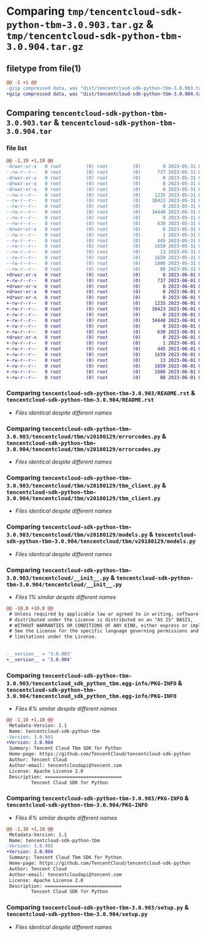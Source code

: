 # Comparing `tmp/tencentcloud-sdk-python-tbm-3.0.903.tar.gz` & `tmp/tencentcloud-sdk-python-tbm-3.0.904.tar.gz`

## filetype from file(1)

```diff
@@ -1 +1 @@
-gzip compressed data, was "dist/tencentcloud-sdk-python-tbm-3.0.903.tar", last modified: Wed May 31 02:20:44 2023, max compression
+gzip compressed data, was "dist/tencentcloud-sdk-python-tbm-3.0.904.tar", last modified: Thu Jun  1 02:46:27 2023, max compression
```

## Comparing `tencentcloud-sdk-python-tbm-3.0.903.tar` & `tencentcloud-sdk-python-tbm-3.0.904.tar`

### file list

```diff
@@ -1,19 +1,19 @@
-drwxr-xr-x   0 root         (0) root         (0)        0 2023-05-31 02:20:44.000000 tencentcloud-sdk-python-tbm-3.0.903/
--rw-r--r--   0 root         (0) root         (0)      737 2023-05-31 02:20:43.000000 tencentcloud-sdk-python-tbm-3.0.903/README.rst
-drwxr-xr-x   0 root         (0) root         (0)        0 2023-05-31 02:20:44.000000 tencentcloud-sdk-python-tbm-3.0.903/tencentcloud/
-drwxr-xr-x   0 root         (0) root         (0)        0 2023-05-31 02:20:44.000000 tencentcloud-sdk-python-tbm-3.0.903/tencentcloud/tbm/
-drwxr-xr-x   0 root         (0) root         (0)        0 2023-05-31 02:20:44.000000 tencentcloud-sdk-python-tbm-3.0.903/tencentcloud/tbm/v20180129/
--rw-r--r--   0 root         (0) root         (0)     1235 2023-05-31 02:20:43.000000 tencentcloud-sdk-python-tbm-3.0.903/tencentcloud/tbm/v20180129/errorcodes.py
--rw-r--r--   0 root         (0) root         (0)    10423 2023-05-31 02:20:43.000000 tencentcloud-sdk-python-tbm-3.0.903/tencentcloud/tbm/v20180129/tbm_client.py
--rw-r--r--   0 root         (0) root         (0)        0 2023-05-31 02:20:43.000000 tencentcloud-sdk-python-tbm-3.0.903/tencentcloud/tbm/v20180129/__init__.py
--rw-r--r--   0 root         (0) root         (0)    34448 2023-05-31 02:20:43.000000 tencentcloud-sdk-python-tbm-3.0.903/tencentcloud/tbm/v20180129/models.py
--rw-r--r--   0 root         (0) root         (0)        0 2023-05-31 02:20:43.000000 tencentcloud-sdk-python-tbm-3.0.903/tencentcloud/tbm/__init__.py
--rw-r--r--   0 root         (0) root         (0)      630 2023-05-31 02:20:43.000000 tencentcloud-sdk-python-tbm-3.0.903/tencentcloud/__init__.py
-drwxr-xr-x   0 root         (0) root         (0)        0 2023-05-31 02:20:44.000000 tencentcloud-sdk-python-tbm-3.0.903/tencentcloud_sdk_python_tbm.egg-info/
--rw-r--r--   0 root         (0) root         (0)        1 2023-05-31 02:20:44.000000 tencentcloud-sdk-python-tbm-3.0.903/tencentcloud_sdk_python_tbm.egg-info/dependency_links.txt
--rw-r--r--   0 root         (0) root         (0)      445 2023-05-31 02:20:44.000000 tencentcloud-sdk-python-tbm-3.0.903/tencentcloud_sdk_python_tbm.egg-info/SOURCES.txt
--rw-r--r--   0 root         (0) root         (0)     1659 2023-05-31 02:20:43.000000 tencentcloud-sdk-python-tbm-3.0.903/tencentcloud_sdk_python_tbm.egg-info/PKG-INFO
--rw-r--r--   0 root         (0) root         (0)       13 2023-05-31 02:20:44.000000 tencentcloud-sdk-python-tbm-3.0.903/tencentcloud_sdk_python_tbm.egg-info/top_level.txt
--rw-r--r--   0 root         (0) root         (0)     1659 2023-05-31 02:20:44.000000 tencentcloud-sdk-python-tbm-3.0.903/PKG-INFO
--rw-r--r--   0 root         (0) root         (0)     1006 2023-05-31 02:20:43.000000 tencentcloud-sdk-python-tbm-3.0.903/setup.py
--rw-r--r--   0 root         (0) root         (0)       88 2023-05-31 02:20:44.000000 tencentcloud-sdk-python-tbm-3.0.903/setup.cfg
+drwxr-xr-x   0 root         (0) root         (0)        0 2023-06-01 02:46:27.000000 tencentcloud-sdk-python-tbm-3.0.904/
+-rw-r--r--   0 root         (0) root         (0)      737 2023-06-01 02:46:27.000000 tencentcloud-sdk-python-tbm-3.0.904/README.rst
+drwxr-xr-x   0 root         (0) root         (0)        0 2023-06-01 02:46:27.000000 tencentcloud-sdk-python-tbm-3.0.904/tencentcloud/
+drwxr-xr-x   0 root         (0) root         (0)        0 2023-06-01 02:46:27.000000 tencentcloud-sdk-python-tbm-3.0.904/tencentcloud/tbm/
+drwxr-xr-x   0 root         (0) root         (0)        0 2023-06-01 02:46:27.000000 tencentcloud-sdk-python-tbm-3.0.904/tencentcloud/tbm/v20180129/
+-rw-r--r--   0 root         (0) root         (0)     1235 2023-06-01 02:46:27.000000 tencentcloud-sdk-python-tbm-3.0.904/tencentcloud/tbm/v20180129/errorcodes.py
+-rw-r--r--   0 root         (0) root         (0)    10423 2023-06-01 02:46:27.000000 tencentcloud-sdk-python-tbm-3.0.904/tencentcloud/tbm/v20180129/tbm_client.py
+-rw-r--r--   0 root         (0) root         (0)        0 2023-06-01 02:46:27.000000 tencentcloud-sdk-python-tbm-3.0.904/tencentcloud/tbm/v20180129/__init__.py
+-rw-r--r--   0 root         (0) root         (0)    34448 2023-06-01 02:46:27.000000 tencentcloud-sdk-python-tbm-3.0.904/tencentcloud/tbm/v20180129/models.py
+-rw-r--r--   0 root         (0) root         (0)        0 2023-06-01 02:46:27.000000 tencentcloud-sdk-python-tbm-3.0.904/tencentcloud/tbm/__init__.py
+-rw-r--r--   0 root         (0) root         (0)      630 2023-06-01 02:46:27.000000 tencentcloud-sdk-python-tbm-3.0.904/tencentcloud/__init__.py
+drwxr-xr-x   0 root         (0) root         (0)        0 2023-06-01 02:46:27.000000 tencentcloud-sdk-python-tbm-3.0.904/tencentcloud_sdk_python_tbm.egg-info/
+-rw-r--r--   0 root         (0) root         (0)        1 2023-06-01 02:46:27.000000 tencentcloud-sdk-python-tbm-3.0.904/tencentcloud_sdk_python_tbm.egg-info/dependency_links.txt
+-rw-r--r--   0 root         (0) root         (0)      445 2023-06-01 02:46:27.000000 tencentcloud-sdk-python-tbm-3.0.904/tencentcloud_sdk_python_tbm.egg-info/SOURCES.txt
+-rw-r--r--   0 root         (0) root         (0)     1659 2023-06-01 02:46:27.000000 tencentcloud-sdk-python-tbm-3.0.904/tencentcloud_sdk_python_tbm.egg-info/PKG-INFO
+-rw-r--r--   0 root         (0) root         (0)       13 2023-06-01 02:46:27.000000 tencentcloud-sdk-python-tbm-3.0.904/tencentcloud_sdk_python_tbm.egg-info/top_level.txt
+-rw-r--r--   0 root         (0) root         (0)     1659 2023-06-01 02:46:27.000000 tencentcloud-sdk-python-tbm-3.0.904/PKG-INFO
+-rw-r--r--   0 root         (0) root         (0)     1006 2023-06-01 02:46:27.000000 tencentcloud-sdk-python-tbm-3.0.904/setup.py
+-rw-r--r--   0 root         (0) root         (0)       88 2023-06-01 02:46:27.000000 tencentcloud-sdk-python-tbm-3.0.904/setup.cfg
```

### Comparing `tencentcloud-sdk-python-tbm-3.0.903/README.rst` & `tencentcloud-sdk-python-tbm-3.0.904/README.rst`

 * *Files identical despite different names*

### Comparing `tencentcloud-sdk-python-tbm-3.0.903/tencentcloud/tbm/v20180129/errorcodes.py` & `tencentcloud-sdk-python-tbm-3.0.904/tencentcloud/tbm/v20180129/errorcodes.py`

 * *Files identical despite different names*

### Comparing `tencentcloud-sdk-python-tbm-3.0.903/tencentcloud/tbm/v20180129/tbm_client.py` & `tencentcloud-sdk-python-tbm-3.0.904/tencentcloud/tbm/v20180129/tbm_client.py`

 * *Files identical despite different names*

### Comparing `tencentcloud-sdk-python-tbm-3.0.903/tencentcloud/tbm/v20180129/models.py` & `tencentcloud-sdk-python-tbm-3.0.904/tencentcloud/tbm/v20180129/models.py`

 * *Files identical despite different names*

### Comparing `tencentcloud-sdk-python-tbm-3.0.903/tencentcloud/__init__.py` & `tencentcloud-sdk-python-tbm-3.0.904/tencentcloud/__init__.py`

 * *Files 1% similar despite different names*

```diff
@@ -10,8 +10,8 @@
 # Unless required by applicable law or agreed to in writing, software
 # distributed under the License is distributed on an "AS IS" BASIS,
 # WITHOUT WARRANTIES OR CONDITIONS OF ANY KIND, either express or implied.
 # See the License for the specific language governing permissions and
 # limitations under the License.
 
 
-__version__ = '3.0.903'
+__version__ = '3.0.904'
```

### Comparing `tencentcloud-sdk-python-tbm-3.0.903/tencentcloud_sdk_python_tbm.egg-info/PKG-INFO` & `tencentcloud-sdk-python-tbm-3.0.904/tencentcloud_sdk_python_tbm.egg-info/PKG-INFO`

 * *Files 6% similar despite different names*

```diff
@@ -1,10 +1,10 @@
 Metadata-Version: 1.1
 Name: tencentcloud-sdk-python-tbm
-Version: 3.0.903
+Version: 3.0.904
 Summary: Tencent Cloud Tbm SDK for Python
 Home-page: https://github.com/TencentCloud/tencentcloud-sdk-python
 Author: Tencent Cloud
 Author-email: tencentcloudapi@tencent.com
 License: Apache License 2.0
 Description: ============================
         Tencent Cloud SDK for Python
```

### Comparing `tencentcloud-sdk-python-tbm-3.0.903/PKG-INFO` & `tencentcloud-sdk-python-tbm-3.0.904/PKG-INFO`

 * *Files 6% similar despite different names*

```diff
@@ -1,10 +1,10 @@
 Metadata-Version: 1.1
 Name: tencentcloud-sdk-python-tbm
-Version: 3.0.903
+Version: 3.0.904
 Summary: Tencent Cloud Tbm SDK for Python
 Home-page: https://github.com/TencentCloud/tencentcloud-sdk-python
 Author: Tencent Cloud
 Author-email: tencentcloudapi@tencent.com
 License: Apache License 2.0
 Description: ============================
         Tencent Cloud SDK for Python
```

### Comparing `tencentcloud-sdk-python-tbm-3.0.903/setup.py` & `tencentcloud-sdk-python-tbm-3.0.904/setup.py`

 * *Files identical despite different names*

